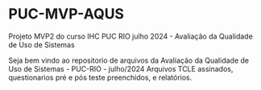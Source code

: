 # PUC-MVP-AQUS
Projeto MVP2 do curso IHC PUC RIO julho 2024 - Avaliação da Qualidade de Uso de Sistemas

Seja bem vindo ao repositorio de arquivos da Avaliação da Qualidade de Uso de Sistemas - PUC-RIO - julho/2024
Arquivos TCLE assinados, questionarios pré e pós teste preenchidos, e relatórios.
